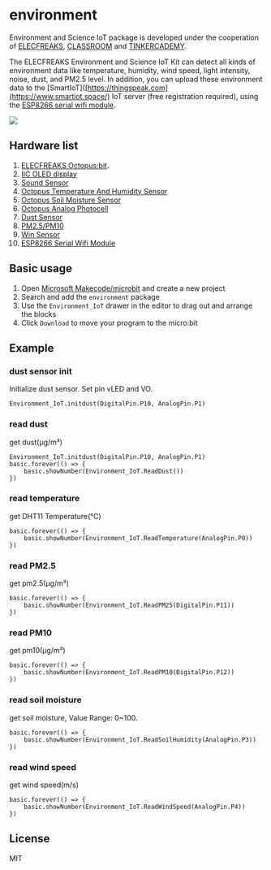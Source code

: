 # environment

Environment and Science IoT package is developed under the cooperation of [ELECFREAKS](https://www.elecfreaks.com/), [CLASSROOM](http://www.classroom.com.hk/) and [TINKERCADEMY](https://tinkercademy.com/).

The ELECFREAKS Environment and Science IoT Kit can detect all kinds of environment data like temperature, humidity, wind speed, light intensity, noise, dust, and PM2.5 level. In addition, you can upload these environment data to the [SmartIoT]([https://thingspeak.com](https://www.smartiot.space/) IoT server (free registration required), using the [ESP8266 serial wifi module](http://www.elecfreaks.com/estore/esp8266-serial-wifi-module.html). 

![](https://github.com/elecfreaks/pxt-environment/blob/master/microbit_CEO_and_Environment_Kit.jpg)

## Hardware list 

1. [ELECFREAKS Octopus:bit](http://www.elecfreaks.com/estore/elecfreaks-micro-bit-breakout-board.html).
2. [IIC OLED display](http://www.elecfreaks.com/estore/iic-oled.html)
3. [Sound Sensor](http://www.elecfreaks.com/estore/octopus-analog-noise-sound-sensor-detection-module.html)
4. [Octopus Temperature And Humidity Sensor](http://www.elecfreaks.com/estore/octopus-temperature-and-humidity-sensor.html)
5. [Octopus Soil Moisture Sensor](http://www.elecfreaks.com/estore/octopus-soil-moisture-sensor-brick.html)
6. [Octopus Analog Photocell](http://www.elecfreaks.com/estore/octopus-analog-photocell-brick-obphotocell.html)
7. [Dust Sensor](http://www.elecfreaks.com/estore/octopus-dust-sensor-detector-module-with-sharp-gp2y1010au0f.html)
8. [PM2.5/PM10](http://www.elecfreaks.com/estore/octopus-pm2-5-pm10-detector-sensor-module-optical-dust-sensor-air-conditioner-monitor.html)
9. [Win Sensor](http://www.elecfreaks.com/estore/wind-speed-sensor-anemometer-three-aluminium-cups.html)
10. [ESP8266 Serial Wifi Module](http://www.elecfreaks.com/estore/esp8266-serial-wifi-module.html)

## Basic usage

1. Open [Microsoft Makecode/microbit](https://pxt.microbit.org) and create a new project 
2. Search and add the `environment` package
3. Use the `Environment_IoT` drawer in the editor to drag out and arrange the blocks
4. Click `Download` to move your program to the micro:bit

## Example

### dust sensor init
Initialize dust sensor. Set pin vLED and VO.
```blocks
Environment_IoT.initdust(DigitalPin.P10, AnalogPin.P1)
```

### read dust
get dust(μg/m³) 
```blocks
Environment_IoT.initdust(DigitalPin.P10, AnalogPin.P1)
basic.forever(() => {
    basic.showNumber(Environment_IoT.ReadDust())
})
```

### read temperature
get DHT11 Temperature(℃)
```blocks
basic.forever(() => {
    basic.showNumber(Environment_IoT.ReadTemperature(AnalogPin.P0))
})
```

### read PM2.5
get pm2.5(μg/m³)
```blocks
basic.forever(() => {
    basic.showNumber(Environment_IoT.ReadPM25(DigitalPin.P11))
})
``` 

### read PM10
get pm10(μg/m³)
```blocks
basic.forever(() => {
    basic.showNumber(Environment_IoT.ReadPM10(DigitalPin.P12))
})
```

### read soil moisture
get soil moisture, Value Range: 0~100.
```blocks
basic.forever(() => {
    basic.showNumber(Environment_IoT.ReadSoilHumidity(AnalogPin.P3))
})
```

### read wind speed
get wind speed(m/s)
```blocks
basic.forever(() => {
    basic.showNumber(Environment_IoT.ReadWindSpeed(AnalogPin.P4))
})
```


## License

MIT


